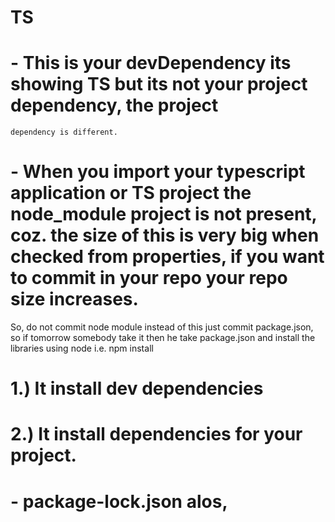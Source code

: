 # TS

# - This is your devDependency its showing TS but its not your project dependency, the project 
    dependency is different.

# - When you import your typescript application or TS project the node_module project is not   present, coz. the size of this is very big when checked from properties, if you want to commit in your repo your repo size increases.
So, do not commit node module instead of this just commit package.json, so if tomorrow somebody take it then he take package.json and install the libraries using node i.e. npm install
# 1.) It install dev dependencies
# 2.) It install dependencies for your project.

# - package-lock.json alos, 

